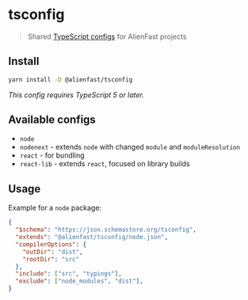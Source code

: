 # tsconfig

> Shared [TypeScript configs](https://www.typescriptlang.org/docs/handbook/tsconfig-json.html) for AlienFast projects

## Install

```sh
yarn install -D @alienfast/tsconfig
```

*This config requires TypeScript 5 or later.*

## Available configs

- `node`
- `nodenext` - extends `node` with changed `module` and `moduleResolution`
- `react` - for bundling
- `react-lib` - extends `react`, focused on library builds

## Usage

Example for a `node` package:

```json
{
  "$schema": "https://json.schemastore.org/tsconfig",
  "extends": "@alienfast/tsconfig/node.json",
  "compilerOptions": {
    "outDir": "dist",
    "rootDir": "src"
  },
  "include": ["src", "typings"],
  "exclude": ["node_modules", "dist"],
}
```